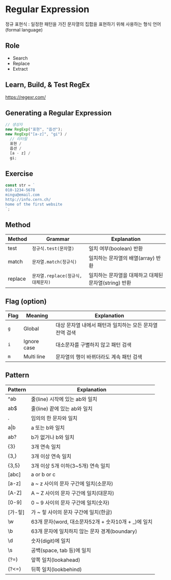 # Regular Expression

정규 표현식 : 일정한 패턴을 가진 문자열의 집합을 표현하기 위해 사용하는 형식 언어(formal language)

## Role

- Search
- Replace
- Extract

## Learn, Build, & Test RegEx

https://regexr.com/

## Generating a Regular Expression

```javascript
// 생성자
new RegExp("표현", "옵션");
new RegExp("[a-z]", "gi") /
  // 리터럴
  표현 /
  옵션 /
  [a - z] /
  gi;
```

## Exercise

```javascript
const str = `
010-1234-5678
mingu@email.com
http://info.cern.ch/
home of the first website
`;
```

## Method

| Method  | Grammar                            | Explanation                                           |
| ------- | ---------------------------------- | ----------------------------------------------------- |
| test    | `정규식.test(문자열)`              | 일치 여부(boolean) 반환                               |
| match   | `문자열.match(정규식)`             | 일치하는 문자열의 배열(array) 반환                    |
| replace | `문자열.replace(정규식, 대체문자)` | 일치하는 문자열을 대체하고 대체된 문자열(string) 반환 |

## Flag (option)

| Flag | Meaning     | Explanation                                              |
| ---- | ----------- | -------------------------------------------------------- |
| `g`  | Global      | 대상 문자열 내에서 패턴과 일치하는 모든 문자열 전역 검색 |
| `i`  | Ignore case | 대소문자를 구별하지 않고 패턴 검색                       |
| `m`  | Multi line  | 문자열의 행이 바뀌더라도 계속 패턴 검색                  |

## Pattern

| Pattern | Explanation                                          |
| ------- | ---------------------------------------------------- |
| ^ab     | 줄(line) 시작에 있는 ab와 일치                       |
| ab$     | 줄(line) 끝에 있는 ab와 일치                         |
| .       | 임의의 한 문자와 일치                                |
| a\|b    | a 또는 b와 일치                                      |
| ab?     | b가 없거나 b와 일치                                  |
| {3}     | 3개 연속 일치                                        |
| {3,}    | 3개 이상 연속 일치                                   |
| {3,5}   | 3개 이상 5개 이하(3~5개) 연속 일치                   |
| [abc]   | a or b or c                                          |
| [a-z]   | a ~ z 사이의 문자 구간에 일치(소문자)                |
| [A-Z]   | A ~ Z 사이의 문자 구간에 일치(대문자)                |
| [0-9]   | 0 ~ 9 사이의 문자 구간에 일치(숫자)                  |
| [가-힣] | 가 ~ 힣 사이의 문자 구간에 일치(한글)                |
| \w      | 63개 문자(word, 대소문자52개 + 숫자10개 + \_)에 일치 |
| \b      | 63개 문자에 일치하지 않는 문자 경계(boundary)        |
| \d      | 숫자(digit)에 일치                                   |
| \s      | 공백(space, tab 등)에 일치                           |
| (?=)    | 앞쪽 일치(lookahead)                                 |
| (?<=)   | 뒤쪽 일치(lookbehind)                                |
